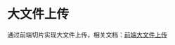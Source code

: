 大文件上传
===

通过前端切片实现大文件上传，相关文档：[前端大文件上传](https://www.shymean.com/article/%E5%89%8D%E7%AB%AF%E5%A4%A7%E6%96%87%E4%BB%B6%E4%B8%8A%E4%BC%A0)